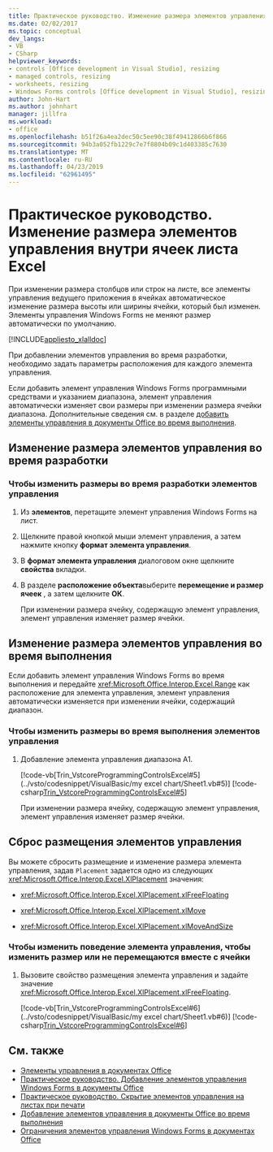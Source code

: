 ```yaml
---
title: Практическое руководство. Изменение размера элементов управления внутри ячеек листа Excel
ms.date: 02/02/2017
ms.topic: conceptual
dev_langs:
- VB
- CSharp
helpviewer_keywords:
- controls [Office development in Visual Studio], resizing
- managed controls, resizing
- worksheets, resizing
- Windows Forms controls [Office development in Visual Studio], resizing
author: John-Hart
ms.author: johnhart
manager: jillfra
ms.workload:
- office
ms.openlocfilehash: b51f26a4ea2dec50c5ee90c38f49412866b6f866
ms.sourcegitcommit: 94b3a052fb1229c7e7f8804b09c1d403385c7630
ms.translationtype: MT
ms.contentlocale: ru-RU
ms.lasthandoff: 04/23/2019
ms.locfileid: "62961495"
---
```

# <a name="how-to-resize-controls-within-worksheet-cells"></a>Практическое руководство. Изменение размера элементов управления внутри ячеек листа Excel
  При изменении размера столбцов или строк на листе, все элементы управления ведущего приложения в ячейках автоматическое изменение размера высоты или ширины ячейки, который был изменен. Элементы управления Windows Forms не меняют размер автоматически по умолчанию.

 [!INCLUDE[appliesto_xlalldoc](../vsto/includes/appliesto-xlalldoc-md.md)]

 При добавлении элементов управления во время разработки, необходимо задать параметры расположения для каждого элемента управления.

 Если добавить элемент управления Windows Forms программными средствами и указанием диапазона, элемент управления автоматически изменяет свои размеры при изменении размера ячейки диапазона. Дополнительные сведения см. в разделе [добавить элементы управления в документы Office во время выполнения](../vsto/adding-controls-to-office-documents-at-run-time.md).

## <a name="resize-controls-at-design-time"></a>Изменение размера элементов управления во время разработки

### <a name="to-make-controls-resize-with-cells-at-design-time"></a>Чтобы изменить размеры во время разработки элементов управления

1. Из **элементов**, перетащите элемент управления Windows Forms на лист.

2. Щелкните правой кнопкой мыши элемент управления, а затем нажмите кнопку **формат элемента управления**.

3. В **формат элемента управления** диалоговом окне щелкните **свойства** вкладки.

4. В разделе **расположение объекта**выберите **перемещение и размер ячеек** , а затем щелкните **ОК**.

     При изменении размера ячейку, содержащую элемент управления, элемент управления изменяет размер ячейки.

## <a name="resize-controls-at-runtime"></a>Изменение размера элементов управления во время выполнения
 Если добавить элемент управления Windows Forms во время выполнения и передайте <xref:Microsoft.Office.Interop.Excel.Range> как расположение для элемента управления, элемент управления автоматически изменяется при изменении ячейки, содержащий диапазон.

### <a name="to-make-controls-resize-with-cells-at-run-time"></a>Чтобы изменить размеры во время выполнения элементов управления

1. Добавление элемента управления диапазона A1.

     [!code-vb[Trin_VstcoreProgrammingControlsExcel#5](../vsto/codesnippet/VisualBasic/my excel chart/Sheet1.vb#5)]
     [!code-csharp[Trin_VstcoreProgrammingControlsExcel#5](../vsto/codesnippet/CSharp/Trin_VstcoreProgrammingControlsExcelCS/Sheet1.cs#5)]

     При изменении размера ячейку, содержащую элемент управления, элемент управления изменяет размер ячейки.

## <a name="reset-control-placement"></a>Сброс размещения элементов управления
 Вы можете сбросить размещение и изменение размера элемента управления, задав `Placement` задается одно из следующих <xref:Microsoft.Office.Interop.Excel.XlPlacement> значения:

- <xref:Microsoft.Office.Interop.Excel.XlPlacement.xlFreeFloating>

- <xref:Microsoft.Office.Interop.Excel.XlPlacement.xlMove>

- <xref:Microsoft.Office.Interop.Excel.XlPlacement.xlMoveAndSize>

### <a name="to-change-the-behavior-of-a-control-so-that-it-does-not-resize-or-move-with-the-cell"></a>Чтобы изменить поведение элемента управления, чтобы изменить размер или не перемещаются вместе с ячейки

1. Вызовите свойство размещения элемента управления и задайте значение <xref:Microsoft.Office.Interop.Excel.XlPlacement.xlFreeFloating>.

     [!code-vb[Trin_VstcoreProgrammingControlsExcel#6](../vsto/codesnippet/VisualBasic/my excel chart/Sheet1.vb#6)]
     [!code-csharp[Trin_VstcoreProgrammingControlsExcel#6](../vsto/codesnippet/CSharp/Trin_VstcoreProgrammingControlsExcelCS/Sheet1.cs#6)]

## <a name="see-also"></a>См. также
- [Элементы управления в документах Office](../vsto/controls-on-office-documents.md)
- [Практическое руководство. Добавление элементов управления Windows Forms в документы Office](../vsto/how-to-add-windows-forms-controls-to-office-documents.md)
- [Практическое руководство. Скрытие элементов управления на листах при печати](../vsto/how-to-hide-controls-on-worksheets-when-printing.md)
- [Добавление элементов управления в документы Office во время выполнения](../vsto/adding-controls-to-office-documents-at-run-time.md)
- [Ограничения элементов управления Windows Forms в документах Office](../vsto/limitations-of-windows-forms-controls-on-office-documents.md)
